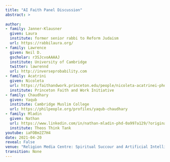 ```yaml
---
title: "AI Faith Panel Discussion"
abstract: >
  
author:
- family: Janner-Klausner
  given: Laura
  institute: former senior rabbi to Reform Judaism
  url: https://rabbilaura.org/
- family: Lawrence
  given: Neil D.
  gscholar: r3SJcvoAAAAJ
  institute: University of Cambridge
  twitter: lawrennd
  url: http://inverseprobability.com
- family: Acatrini
  given: Nicoleta
  url: https://faithandwork.princeton.edu/people/nicoleta-acatrinei-phd
  institute: Princeton Faith and Work Initiative
- family: Chaudhary
  given: Yaqub
  institute: Cambridge Muslim College
  url: https://philpeople.org/profiles/yaqub-chaudhary
- family: Mladin
  given: Nathan
  url: https://www.linkedin.com/in/nathan-mladin-phd-0a997a129/?originalSubdomain=uk
  institute: Theos Think Tank
youtube: iaFOBm2Z7H4
date: 2021-04-20
reveal: False
venue: "Religion Media Centre: Spiritual Succour and Artificial Intelligence"
transition: None
---
```

